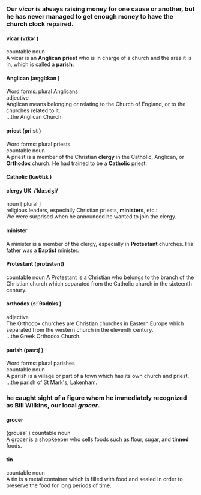 ### Our _vicar_ is always raising money for one cause or another, but he has never managed to get enough money to have the church clock repaired.

#### vicar (vɪkəʳ )
countable noun  
A vicar is an **Anglican** **priest** who is in charge of a church and the area it is in, which is called a **parish**.

#### Anglican (æŋglɪkən )
Word forms: plural Anglicans  
adjective  
Anglican means belonging or relating to the Church of England, or to the churches related to it.  
...the Anglican Church.

#### priest (priːst  )
Word forms: plural priests  
countable noun  
A priest is a member of the Christian **clergy** in the Catholic, Anglican, or **Orthodox** church.
He had trained to be a **Catholic** priest.

#### Catholic  (kæθlɪk  )  

#### clergy UK ​ /ˈklɜː.dʒi/  
noun [ plural ]  
religious leaders, especially Christian priests, **ministers**, etc.:  
We were surprised when he announced he wanted to join the clergy.

#### minister
A minister is a member of the clergy, especially in **Protestant** churches.
His father was a **Baptist** minister.

#### Protestant  (prɒtɪstənt)  
countable noun
A Protestant is a Christian who belongs to the branch of the Christian church which separated from the Catholic church in the sixteenth century.

#### orthodox (ɔːʳθədɒks  )
adjective  
The Orthodox churches are Christian churches in Eastern Europe which separated from the western church in the eleventh century.  
...the Greek Orthodox Church.

#### parish (pærɪʃ  )  
Word forms: plural parishes  
countable noun   
A parish is a village or part of a town which has its own church and priest.   
...the parish of St Mark's, Lakenham.

### he caught sight of a figure whom he immediately recognized as Bill Wilkins, our local _grocer_. 

#### grocer
(groʊsəʳ  )  countable noun  
A grocer is a shopkeeper who sells foods such as flour, sugar, and **tinned** foods.

#### tin
countable noun  
A tin is a metal container which is filled with food and sealed in order to preserve the food for long periods of time.
